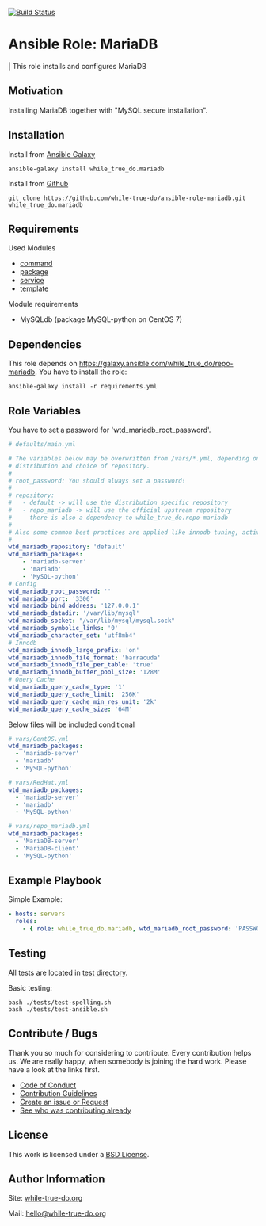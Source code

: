 [![Build Status](https://travis-ci.org/while-true-do/ansible-role-mariadb.svg?branch=master)](https://travis-ci.org/while-true-do/ansible-role-mariadb)

# Ansible Role: MariaDB 
| This role installs and configures MariaDB

## Motivation

Installing MariaDB together with "MySQL secure installation".

## Installation
Install from [Ansible Galaxy](https://galaxy.ansible.com/while_true_do.mariadb)

```
ansible-galaxy install while_true_do.mariadb
```

Install from [Github](https://github.com/while-true-do/ansible-role-mariadb)

```
git clone https://github.com/while-true-do/ansible-role-mariadb.git while_true_do.mariadb
```

## Requirements

Used Modules

-   [command](http://docs.ansible.com/ansible/latest/command_module.html)
-   [package](http://docs.ansible.com/ansible/latest/package_module.html)
-   [service](http://docs.ansible.com/ansible/latest/service_module.html)
-   [template](http://docs.ansible.com/ansible/latest/template_module.html)

Module requirements
- MySQLdb (package MySQL-python on CentOS 7)

## Dependencies

This role depends on <https://galaxy.ansible.com/while_true_do/repo-mariadb>. You have to install the role:

```
ansible-galaxy install -r requirements.yml
```

## Role Variables

You have to set a password for 'wtd_mariadb_root_password'.

```yaml
# defaults/main.yml

# The variables below may be overwritten from /vars/*.yml, depending on your
# distribution and choice of repository.
#
# root_password: You should always set a password!
# 
# repository:
#   - default -> will use the distribution specific repository
#   - repo_mariadb -> will use the official upstream repository
#     there is also a dependency to while_true_do.repo-mariadb
#
# Also some common best practices are applied like innodb tuning, activating query cache and setting default charset to utf8m4
# 
wtd_mariadb_repository: 'default'
wtd_mariadb_packages:
    - 'mariadb-server'
    - 'mariadb'
    - 'MySQL-python'
# Config
wtd_mariadb_root_password: ''
wtd_mariadb_port: '3306'
wtd_mariadb_bind_address: '127.0.0.1'
wtd_mariadb_datadir: '/var/lib/mysql'
wtd_mariadb_socket: "/var/lib/mysql/mysql.sock"
wtd_mariadb_symbolic_links: '0'
wtd_mariadb_character_set: 'utf8mb4'
# Innodb
wtd_mariadb_innodb_large_prefix: 'on'
wtd_mariadb_innodb_file_format: 'barracuda'
wtd_mariadb_innodb_file_per_table: 'true'
wtd_mariadb_innodb_buffer_pool_size: '128M'
# Query Cache
wtd_mariadb_query_cache_type: '1'
wtd_mariadb_query_cache_limit: '256K'
wtd_mariadb_query_cache_min_res_unit: '2k'
wtd_mariadb_query_cache_size: '64M'
```

Below files will be included conditional

```yaml
# vars/CentOS.yml
wtd_mariadb_packages:
  - 'mariadb-server'
  - 'mariadb'
  - 'MySQL-python'
```

```yaml
# vars/RedHat.yml
wtd_mariadb_packages:
  - 'mariadb-server'
  - 'mariadb'
  - 'MySQL-python'
```

```yaml
# vars/repo_mariadb.yml
wtd_mariadb_packages:
  - 'MariaDB-server'
  - 'MariaDB-client'
  - 'MySQL-python'

```

## Example Playbook
Simple Example:

```yaml
- hosts: servers 
  roles:
    - { role: while_true_do.mariadb, wtd_mariadb_root_password: 'PASSWORD' }
```

## Testing

All tests are located in [test directory](./tests/).

Basic testing:

```
bash ./tests/test-spelling.sh
bash ./tests/test-ansible.sh
```

## Contribute / Bugs

Thank you so much for considering to contribute. Every contribution helps us.
We are really happy, when somebody is joining the hard work. Please have a look 
at the links first.

-   [Code of Conduct](./docs/CODE_OF_CONDUCT.md)
-   [Contribution Guidelines](./docs/CONTRIBUTING.md)
-   [Create an issue or Request](https://github.com/while-true-do/ansible-role-mariadb/issues)
-   [See who was contributing already](https://github.com/while-true-do/ansible-role-mariadb/graphs/contributors)

## License

This work is licensed under a [BSD License](https://opensource.org/licenses/BSD-3-Clause).

## Author Information

Site: [while-true-do.org](https://while-true-do.org)

Mail: [hello@while-true-do.org](mailto:hello@while-true-do.org)

